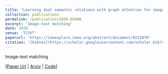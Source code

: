 ```yaml
---
title: "Learning dual semantic relations with graph attention for image-text matching"
collection: publications
permalink: /publication/2020-DSRAN
excerpt: 'Image-text matching'
date: 2020
venue: 'TCSVT'
paperurl: 'https://ieeexplore.ieee.org/abstract/document/9222079'
citation: '[bibtex](https://scholar.googleusercontent.com/scholar.bib?q=info:L1xlJWiSMToJ:scholar.google.com/&output=citation&scisdr=CgWq-KqqELCXuPOWOnQ:AAGBfm0AAAAAYnuQInTRCo79sK8AaiszmkQVPly8DRgf&scisig=AAGBfm0AAAAAYnuQIuDD5fQ5deu-pWDCtOY4r_gHTMvs&scisf=4&ct=citation&cd=-1&hl=zh-CN)'
---
```

Image-text matching

[[Paper Url](https://ieeexplore.ieee.org/abstract/document/9222079) |
[Arxiv](https://arxiv.org/pdf/2010.11550.pdf) |
[Code](https://github.com/kywen1119/DSRAN)]

<!-- Recommended citation: Your Name, You. (2009). "Paper Title Number 1." <i>Journal 1</i>. 1(1). -->
